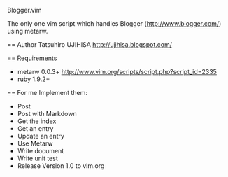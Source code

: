 Blogger.vim

The only one vim script which handles Blogger (http://www.blogger.com/) using metarw.

== Author
Tatsuhiro UJIHISA http://ujihisa.blogspot.com/

== Requirements
* metarw 0.0.3+ http://www.vim.org/scripts/script.php?script_id=2335
* ruby 1.9.2+

== For me
Implement them:
* Post
* Post with Markdown
* Get the index
* Get an entry
* Update an entry
* Use Metarw
* Write document
* Write unit test
* Release Version 1.0 to vim.org

